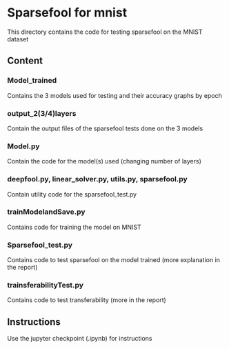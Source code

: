 # Sparsefool for mnist
This directory contains the code for testing sparsefool on the MNIST dataset

## Content

### Model_trained
Contains the 3 models used for testing and their accuracy graphs by epoch

### output_2(3/4)layers
Contain the output files of the sparsefool tests done on the 3 models

### Model.py
Contain the code for the model(s) used (changing number of layers)

### deepfool.py, linear_solver.py, utils.py, sparsefool.py
Contain utility code for the sparsefool_test.py

### trainModelandSave.py
Contains code for training the model on MNIST

### Sparsefool_test.py
Contains code to test sparsefool on the model trained (more explanation in the report)

### trainsferabilityTest.py
Contains code to test transferability (more in the report)

## Instructions
Use the jupyter checkpoint (.ipynb) for instructions
